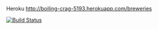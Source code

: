 Heroku http://boiling-crag-5193.herokuapp.com/breweries

[![Build Status](https://travis-ci.org/jjvaris/ratebeer.png)](https://travis-ci.org/jjvaris/ratebeer)